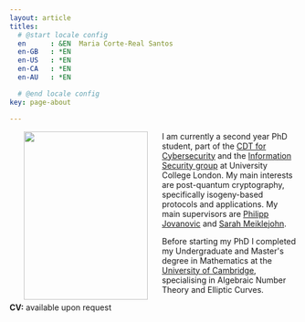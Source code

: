 ```yaml
---
layout: article
titles:
  # @start locale config
  en      : &EN  Maria Corte-Real Santos
  en-GB   : *EN
  en-US   : *EN
  en-CA   : *EN
  en-AU   : *EN

  # @end locale config
key: page-about

---
```

<img align="left" width="217" height="295" hspace="25" src="../images/profile.jpg">


I am currently a second year PhD student, part of the [CDT for Cybersecurity](https://www.ucl.ac.uk/cybersecurity-cdt/) and the [Information Security group](https://sec.cs.ucl.ac.uk/) at University College London. My main interests are post-quantum cryptography, specifically isogeny-based protocols and applications.
My main supervisors are [Philipp Jovanovic](https://philipp.jovanovic.io/) and [Sarah Meiklejohn](https://smeiklej.com/).

Before starting my PhD I completed my Undergraduate and Master's degree in Mathematics at the [University of Cambridge](https://www.maths.cam.ac.uk/), specialising in Algebraic Number Theory and Elliptic Curves.

**CV:** available upon request

